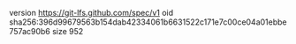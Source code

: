 version https://git-lfs.github.com/spec/v1
oid sha256:396d99679563b154dab42334061b6631522c171e7c00ce04a01ebbe757ac90b6
size 952
